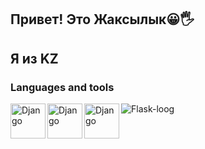 ## Привет! Это Жаксылык😀🖐
## Я из KZ
### Languages and tools
<img align= "left" alt="Django" width= "56px" src="https://user-images.githubusercontent.com/29209596/205902848-5d6ff116-3dd7-408b-84f0-396081d84854.png" />
<img align= "left" alt="Django" width= "56px" src="https://user-images.githubusercontent.com/29209596/205902848-5d6ff116-3dd7-408b-84f0-396081d84854.png" />
<img align= "left" alt="Django" width= "56px" src="https://user-images.githubusercontent.com/29209596/205904795-d4ef394c-7ab2-4201-bc75-5be11e822817.png" />





![Flask-loog](https://user-images.githubusercontent.com/29209596/205904795-d4ef394c-7ab2-4201-bc75-5be11e822817.png)
